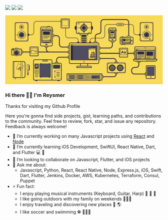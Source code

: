 [![](https://img.shields.io/badge/🌐website-gray?&style=for-the-badge)](https://www.reysmervalle.com/)
[![](https://img.shields.io/badge/linkedin-%230077B5.svg?&style=for-the-badge&logo=linkedin&logoColor=white)][reysmervalle]
[![](https://img.shields.io/badge/twitter-%234285F4.svg?&style=for-the-badge&logo=twitter&logoColor=white)][@reysmerwvr]

![](js_banner.gif)

### Hi there 👋🏽 I'm **Reysmer**

Thanks for visiting my Github Profile

Here you're gonna find side projects, gist, learning paths, and contributions to the community.
Feel free to review, fork, star, and issue any repository. Feedback is always welcome!

- 🔭 I’m currently working on many Javascript projects using [React] and [Node]
- 🌱 I’m currently learning iOS Development, SwiftUI, React Native, Dart, and Flutter 💻 📲
- 👯 I’m looking to collaborate on Javascript, Flutter, and iOS projects
- 💬 Ask me about:
  - Javascript, Python, React, React Native, Node, Express.js, iOS, Swift, Dart, Flutter, Jenkins, Docker, AWS, Kubernetes, Terraform, Consul, Puppet
- ⚡ Fun fact:
  - I enjoy playing musical instruments (Keyboard, Guitar, Harp) 🎸 🎹 🎵
  - I like going outdoors with my family on weekends 👨‍👩‍👧
  - I enjoy traveling and discovering new places 🛫 🌎
  - I like soccer and swimming ⚽️ 🏊🏼‍♀️

<!--
**reysmerwvr/reysmerwvr** is a ✨ _special_ ✨ repository because its `README.md` (this file) appears on your GitHub profile.

Here are some ideas to get you started:

-->

[react]: https://reactjs.org/
[node]: https://nodejs.org/en/
[@reysmerwvr]: http://twitter.com/ReysmerWVR
[reysmervalle]: https://www.linkedin.com/in/reysmervalle/
